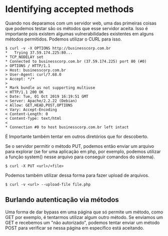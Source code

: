 # Identifying accepted methods

Quando nos deparamos com um servidor web, uma das primeiras coisas que podemos testar são os métodos que esse servidor aceita. Isso é importante pois existem algumas vulnerabilidades existentes em alguns métodos permitidos. Podemos utilizar o CURL para isso.

```
$ curl -v -X OPTIONS http://businesscorp.com.br
*   Trying 37.59.174.225:80...
* TCP_NODELAY set
* Connected to businesscorp.com.br (37.59.174.225) port 80 (#0)
> OPTIONS / HTTP/1.1
> Host: businesscorp.com.br
> User-Agent: curl/7.68.0
> Accept: */*
> 
* Mark bundle as not supporting multiuse
< HTTP/1.1 200 OK
< Date: Tue, 01 Oct 2019 16:19:51 GMT
< Server: Apache/2.2.22 (Debian)
< Allow: GET,HEAD,POST,OPTIONS
< Vary: Accept-Encoding
< Content-Length: 0
< Content-Type: text/html
< 
* Connection #0 to host businesscorp.com.br left intact
```

É Importante também tentar em outros diretórios que for descoberto.

Se o servidor permitir o método PUT, podemos então enviar um arquivo para explorar (se for uma aplicação em php, por exemplo, podemos utilizar a função system() nesse arquivo para conseguir comandos do sistema).

```
$ curl -X PUT <url>/<file>
```

Podemos também utilizar dessa forma para fazer upload de arquivos.

```
$ curl -v <url> --upload-file file.php
```

## Burlando autenticação via métodos

Uma forma de dar bypass em uma página que só permite um método, como GET por exemplo, é tentarmos utilizar algum outro método. Se enviamos um GET e recebemos um "não autorizado", podemos tentar enviar um método POST para verificar se nessa página em específico está aceitando.